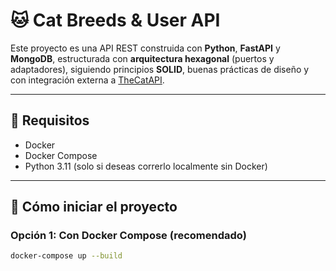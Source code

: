 # 🐱 Cat Breeds & User API

Este proyecto es una API REST construida con **Python**, **FastAPI** y **MongoDB**, estructurada con **arquitectura hexagonal** (puertos y adaptadores), siguiendo principios **SOLID**, buenas prácticas de diseño y con integración externa a [TheCatAPI](https://thecatapi.com/).

---

## 📌 Requisitos

- Docker
- Docker Compose
- Python 3.11 (solo si deseas correrlo localmente sin Docker)

---

## 🚀 Cómo iniciar el proyecto

### Opción 1: Con Docker Compose (recomendado)
```bash
docker-compose up --build